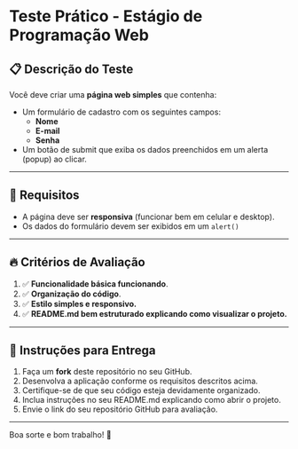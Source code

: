 # Teste Prático - Estágio de Programação Web

## 📋 Descrição do Teste
Você deve criar uma **página web simples** que contenha:
- Um formulário de cadastro com os seguintes campos:
  - **Nome**
  - **E-mail**
  - **Senha**
- Um botão de submit que exiba os dados preenchidos em um alerta (popup) ao clicar.

---

## 🚩 Requisitos
- A página deve ser **responsiva** (funcionar bem em celular e desktop).
- Os dados do formulário devem ser exibidos em um `alert()`

---

## 🔥 Critérios de Avaliação

1. ✅ **Funcionalidade básica funcionando**.
2. ✅ **Organização do código**.
3. ✅ **Estilo simples e responsivo.**
4. ✅ **README.md bem estruturado explicando como visualizar o projeto.**

---

## 📌 Instruções para Entrega

1. Faça um **fork** deste repositório no seu GitHub.
2. Desenvolva a aplicação conforme os requisitos descritos acima.
3. Certifique-se de que seu código esteja devidamente organizado.
4. Inclua instruções no seu README.md explicando como abrir o projeto.
5. Envie o link do seu repositório GitHub para avaliação.

---
Boa sorte e bom trabalho! 🚀
